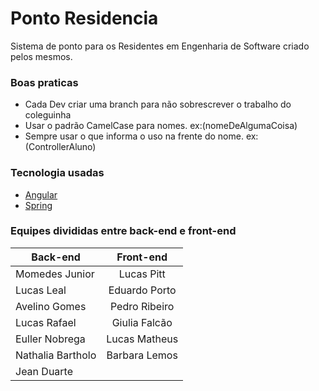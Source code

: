 # Ponto Residencia

Sistema de ponto para os Residentes em Engenharia de Software
criado pelos mesmos.

### Boas praticas 
- Cada Dev criar uma branch para não sobrescrever o trabalho do coleguinha
- Usar o padrão CamelCase para nomes. ex:(nomeDeAlgumaCoisa)
- Sempre usar o que informa o uso na frente do nome. ex:(ControllerAluno)

### Tecnologia usadas
* [Angular](https://angular.io/)
* [Spring](https://spring.io/)


### Equipes divididas entre back-end e front-end
| Back-end     | Front-end      |
| ------------- |:-------------:|
| Momedes Junior     | Lucas Pitt    |
| Lucas Leal         | Eduardo Porto |
| Avelino Gomes      | Pedro Ribeiro |
| Lucas Rafael       | Giulia Falcão |
| Euller Nobrega     | Lucas Matheus |
| Nathalia Bartholo  | Barbara Lemos |
| Jean Duarte        ||